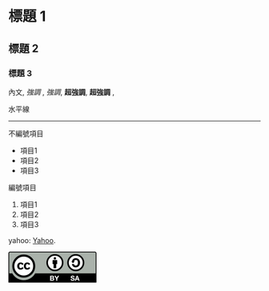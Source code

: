 # 標題 1

## 標題 2

### 標題 3
 
內文, _強調_ , *強調*, **超強調**, __超強調__ , 

水平線

---

不編號項目

  * 項目1
  * 項目2
  * 項目3

編號項目

  1. 項目1
  2. 項目2
  3. 項目3

yahoo: [Yahoo](http://tw.yahoo.com/).

![](CC-BY-SA_icon.svg)

